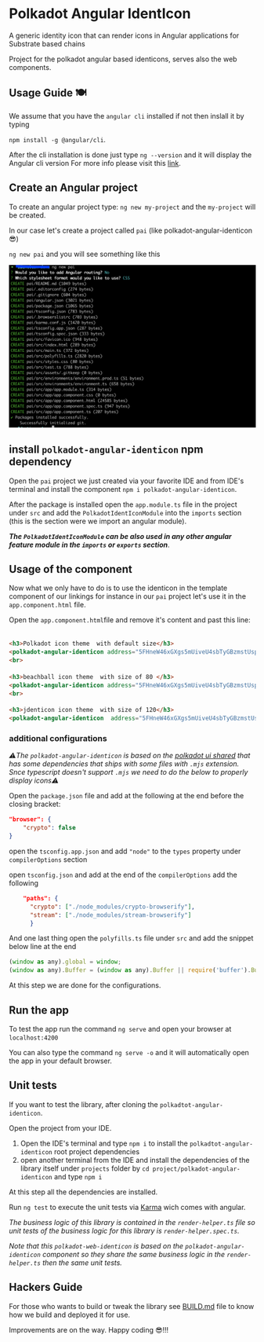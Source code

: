 # Polkadot Angular IdentIcon

A generic identity icon that can render icons in Angular applications for Substrate based chains

Project for the polkadot angular based identicons, serves also the web components.

## Usage Guide 🍽 

We assume that you have the `angular cli` installed if not then inslall it by typing

`npm install -g @angular/cli`.

After the cli installation is done just type `ng --version` and it will display the Angular cli version
For more info please visit this [link](https://angular.io/cli).

## Create an Angular project

To create an angular project type: `ng new my-project` and the `my-project` will be created.

In our case let's create a project called `pai` (like polkadot-angular-identicon 😎)

`ng new pai` and you will see something like this 

![angular project creation](documentation/assets/create-ng-prj.png)

## install `polkadot-angular-identicon` npm dependency

Open the `pai` project we just created via your favorite IDE and from IDE's terminal and install the component
 `npm i polkadot-angular-identicon`.

After the package is installed open the `app.module.ts` file in the project under `src`  and add the `PolkadotIdentIconModule` into the `imports` section (this is the section were we import an angular module).

***The `PolkadotIdentIconModule` can be also used in any other  angular feature module in the `imports` or `exports` section***.

## Usage of the component

Now what we only have to do is to use the identicon in the template component of our linkings for instance in our `pai` project let's use it in the `app.component.html` file.

Open the `app.component.html`file and remove it's content and past this line:

```html

<h3>Polkadot icon theme  with default size</h3>
<polkadot-angular-identicon address="5FHneW46xGXgs5mUiveU4sbTyGBzmstUspZC92UhjJM694ty" theme="polkadot"></polkadot-angular-identicon>
<br>

<h3>beachball icon theme  with size of 80 </h3>
<polkadot-angular-identicon address="5FHneW46xGXgs5mUiveU4sbTyGBzmstUspZC92UhjJM694ty" theme="beachball" [size]="80"></polkadot-angular-identicon>
<br>

<h3>jdenticon icon theme  with size of 120</h3>
<polkadot-angular-identicon  address="5FHneW46xGXgs5mUiveU4sbTyGBzmstUspZC92UhjJM694ty" theme="jdenticon" [size]="120"></polkadot-angular-identicon>
```

### additional configurations
*⚠️The `polkadot-angular-identicon` is based on the [polkadot ui shared](https://github.com/polkadot-js/ui/tree/master/packages/ui-shared) that has some dependencies that ships with some files with `.mjs` extension.
Snce typescript doesn't support `.mjs` we need to do the below to properly display icons⚠️*


Open the `package.json` file and add at the following at the end before the closing bracket:

```json
"browser": {
    "crypto": false
}
```

open the `tsconfig.app.json` and add `"node"` to the `types` property under `compilerOptions` section

open `tsconfig.json` and add at the end of the `compilerOptions` add the following

```json
    "paths": {
      "crypto": ["./node_modules/crypto-browserify"],
      "stream": ["./node_modules/stream-browserify"]
      }
```

And one last thing open the `polyfills.ts` file under `src` and add the snippet below line at the end

```javascript
(window as any).global = window;
(window as any).Buffer = (window as any).Buffer || require('buffer').Buffer;
```
At this step we are done for the configurations.

## Run the app
To test the app run the command `ng serve` and open your browser at `localhost:4200`

You can also type the command `ng serve -o` and it will automatically open the app in your default browser.

## Unit tests

If you want to test the library, after cloning the `polkadtot-angular-identicon`.

Open the project from your IDE.

1) Open the IDE's terminal and type `npm i` to install the `polkadtot-angular-identicon` root project dependencies 
2) open another terminal from the IDE and install the dependencies of the library itself under `projects` folder by `cd project/polkadot-angular-identicon` and type `npm i`

At this step all the dependencies are installed.

Run `ng test` to execute the unit tests via [Karma](https://karma-runner.github.io) wich comes with angular.

*The business logic of this library is contained in the `render-helper.ts` file so unit tests of the business logic for this library is `render-helper.spec.ts`.*


*Note that this `polkadot-web-identicon` is based on the `polkadot-angular-identicon` component so they share the same business logic in the `render-helper.ts` then the same unit tests.*

## Hackers Guide

For those who wants to build or tweak the library see [BUILD.md](BUILD.md) file to know how we build and deployed it for use.


Improvements are on the way.
Happy coding 😎!!!
